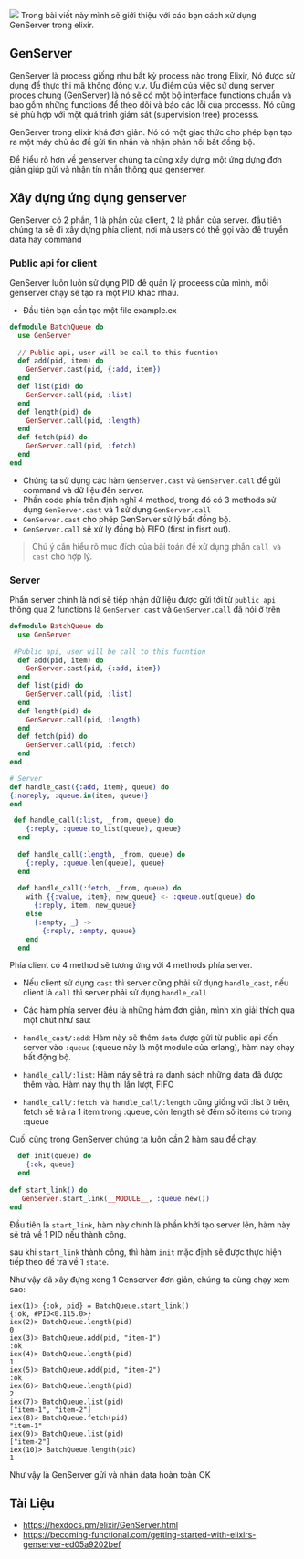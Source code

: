 ![](https://images.viblo.asia/1aeab53b-6647-4b95-afc8-fd5fe9e28874.png)
Trong bài viết này mình sẽ giới thiệu với các bạn cách xử dụng GenServer trong elixir.

## GenServer

GenServer là process giống như bất kỳ process nào trong Elixir, Nó được  sử dụng để thực thi mã không đồng  v.v. Ưu điểm của việc sử dụng server proces chung (GenServer)  là nó sẽ có một bộ interface functions chuẩn và bao gồm những functions để theo dõi và báo cáo lỗi của processs. Nó cũng sẽ phù hợp với một quá trình giám sát (supervision tree) processs.

GenServer trong elixir khá đơn giản. Nó có một giao thức cho phép bạn tạo ra một máy chủ ảo để gửi tin nhắn và nhận phản hồi bất đồng bộ.

Để hiểu rõ hơn về genserver chúng ta cùng xây dựng một ứng dựng đơn giản giúp gửi và nhận tín nhắn thông qua genserver.

## Xây dựng ứng dụng genserver

GenServer có 2 phần, 1 là phần của client, 2 là phần của server.  đầu tiên chúng ta sẽ đi xây dựng phía client, nơi mà users có thể gọi vào để truyền data hay command

### Public api for client

GenServer luôn luôn sử dụng PID để quản lý proceess của mình, mỗi genserver chạy sẽ tạo ra một PID khác nhau.

- Đầu tiên bạn cần tạo một file example.ex
```elixir
defmodule BatchQueue do
  use GenServer
  
  // Public api, user will be call to this fucntion
  def add(pid, item) do  
    GenServer.cast(pid, {:add, item})
  end
  def list(pid) do 
    GenServer.call(pid, :list)
  end
  def length(pid) do  
    GenServer.call(pid, :length)
  end
  def fetch(pid) do  
    GenServer.call(pid, :fetch)
  end
end
```

- Chúng ta sử dụng các hàm `GenServer.cast` và `GenServer.call` để gửi command và dữ liệu đến server.
- Phần code phía trên định nghĩ 4 method, trong đó có 3 methods sử dụng `GenServer.cast` và 1 sử dụng `GenServer.call`
- `GenServer.cast` cho phép GenServer sử lý bất đồng bộ.
-  `GenServer.call` sẽ xử lý đồng bộ FIFO (first in fisrt out).

> Chú ý cần hiểu rõ mục đích của bài toán để xử dụng phần `call và cast` cho hợp lý.


### Server

Phần server chính là nơi sẽ tiếp nhận dữ liệu được gửi tới từ `public api` thông qua 2 functions là `GenServer.cast` và `GenServer.call` đã nói ở trên

```elixir
defmodule BatchQueue do
  use GenServer
  
 #Public api, user will be call to this fucntion
  def add(pid, item) do  
    GenServer.cast(pid, {:add, item})
  end
  def list(pid) do 
    GenServer.call(pid, :list)
  end
  def length(pid) do  
    GenServer.call(pid, :length)
  end
  def fetch(pid) do  
    GenServer.call(pid, :fetch)
  end
end

# Server
def handle_cast({:add, item}, queue) do
{:noreply, :queue.in(item, queue)}
end

 def handle_call(:list, _from, queue) do
    {:reply, :queue.to_list(queue), queue}
  end
  
  def handle_call(:length, _from, queue) do
    {:reply, :queue.len(queue), queue}
  end
  
  def handle_call(:fetch, _from, queue) do
    with {{:value, item}, new_queue} <- :queue.out(queue) do
      {:reply, item, new_queue}
    else
      {:empty, _} ->
        {:reply, :empty, queue}
    end
  end
```

Phía client có 4 method sẽ tương ứng với 4 methods phía server.

- Nếu client sử dụng `cast` thì server cũng phải sử dụng `handle_cast`, nếu client là `call` thì server phải sử dụng `handle_call`
- Các hàm phía server đều là những hàm đơn giản, mình xin giải thích qua một chút như sau:

- `handle_cast/:add`: Hàm này sẽ thêm `data` được gửi từ public api đến server vào `:queue` (:queue này là một module của erlang), hàm này chạy bất động bộ.
- `handle_call/:list`: Hàm náy sẽ trả ra danh sách những data đã được thêm vào. Hàm này thự thi lần lượt, FIFO
- `handle_call/:fetch và handle_call/:length` cũng giống với :list ở trên, fetch sẽ trả ra 1 item trong :queue, còn length sẽ đếm số items có trong :queue


Cuối cùng trong GenServer chúng ta luôn cần 2 hàm sau để chạy:

```elixir
  def init(queue) do
    {:ok, queue}
  end
  
def start_link() do
   GenServer.start_link(__MODULE__, :queue.new())
end
```

Đầu tiên là `start_link`, hàm này chính là phần khởi tạo server lên, hàm này sẽ trả về 1 PID nếu thành công.

sau khi `start_link` thành công, thì hàm `init` mặc định sẽ được thực hiện tiếp theo để trả về 1 `state`.

Như vậy đã xây đựng xong 1 Genserver đơn giản, chúng ta cùng chạy xem sao:

```command
iex(1)> {:ok, pid} = BatchQueue.start_link()
{:ok, #PID<0.115.0>}
iex(2)> BatchQueue.length(pid)
0
iex(3)> BatchQueue.add(pid, "item-1")
:ok
iex(4)> BatchQueue.length(pid)
1
iex(5)> BatchQueue.add(pid, "item-2")
:ok
iex(6)> BatchQueue.length(pid)
2
iex(7)> BatchQueue.list(pid)
["item-1", "item-2"]
iex(8)> BatchQueue.fetch(pid)
"item-1"
iex(9)> BatchQueue.list(pid)
["item-2"]
iex(10)> BatchQueue.length(pid)
1
```

Như vậy là GenServer gửi và nhận data hoàn toàn OK

## Tài Liệu
- https://hexdocs.pm/elixir/GenServer.html
- https://becoming-functional.com/getting-started-with-elixirs-genserver-ed05a9202bef